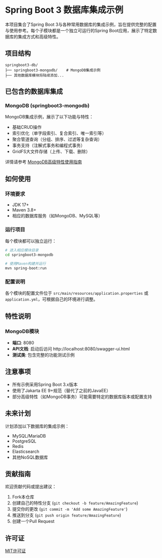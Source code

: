 # Spring Boot 3 数据库集成示例

本项目集合了Spring Boot 3与各种常用数据库的集成示例，旨在提供完整的配置与使用参考。每个子模块都是一个独立可运行的Spring Boot应用，展示了特定数据库的集成方式和高级特性。

## 项目结构

```
springboot3-db/
├── springboot3-mongodb/    # MongoDB集成示例
├── 其他数据库模块将陆续添加...
```

## 已包含的数据库集成

### MongoDB (springboot3-mongodb)

MongoDB集成示例，展示了以下功能与特性：

- 基础CRUD操作
- 索引优化（单字段索引、复合索引、唯一索引等）
- 聚合管道查询（分组、排序、过滤等复杂查询）
- 事务支持（注解式事务和编程式事务）
- GridFS大文件存储（上传、下载、删除）

详情请参考 [MongoDB高级特性使用指南](./springboot3-mongodb/docs/MongoDB高级特性使用指南.md)

## 如何使用

### 环境要求

- JDK 17+
- Maven 3.8+
- 相应的数据库服务（如MongoDB、MySQL等）

### 运行项目

每个模块都可以独立运行：

```bash
# 进入相应模块目录
cd springboot3-mongodb

# 使用Maven构建并运行
mvn spring-boot:run
```

### 配置说明

各个模块的配置文件位于 `src/main/resources/application.properties` 或 `application.yml`，可根据自己的环境进行调整。

## 特性说明

### MongoDB模块

- **端口**: 8080
- **API文档**: 启动后访问 http://localhost:8080/swagger-ui.html
- **测试类**: 包含完整的功能测试示例

## 注意事项

- 所有示例采用Spring Boot 3.x版本
- 使用了Jakarta EE 9+规范（替代了之前的JavaEE）
- 部分高级特性（如MongoDB事务）可能需要特定的数据库版本或配置支持

## 未来计划

计划添加以下数据库的集成示例：

- MySQL/MariaDB
- PostgreSQL
- Redis
- Elasticsearch
- 其他NoSQL数据库

## 贡献指南

欢迎贡献代码或提出建议：

1. Fork本仓库
2. 创建自己的特性分支 (`git checkout -b feature/AmazingFeature`)
3. 提交你的更改 (`git commit -m 'Add some AmazingFeature'`)
4. 推送到分支 (`git push origin feature/AmazingFeature`)
5. 创建一个Pull Request

## 许可证

[MIT许可证](LICENSE) 